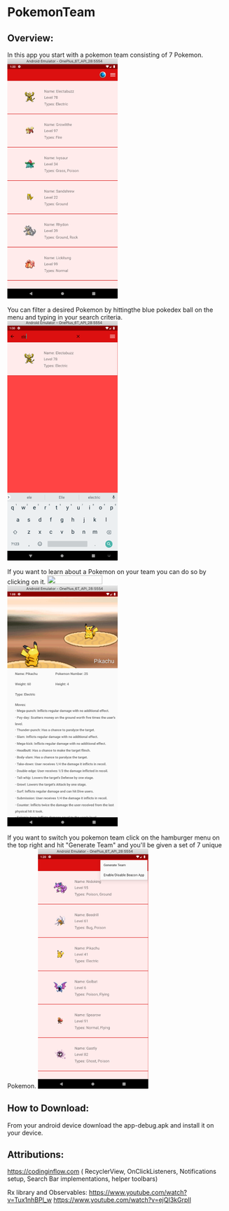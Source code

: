 # PokemonTeam

## Overview:

In this app you start with a pokemon team consisting of 7 Pokemon. 
<img src="https://github.com/RanVaknin/PokemonTeam/blob/master/mainscreen.png" height="50%" width="50%" >


You can filter a desired Pokemon by hittingthe blue pokedex ball on the menu and typing in your search criteria.
<img src="https://github.com/RanVaknin/PokemonTeam/blob/master/searchbar.png" height="50%" width="50%" >


If you want to learn about a Pokemon on your team you can do so by clicking on it.
<img src="hhttps://github.com/RanVaknin/PokemonTeam/blob/master/individualpokemon1.png" height="50%" width="50%" >
<img src="https://github.com/RanVaknin/PokemonTeam/blob/master/individualpokemon2.png" height="50%" width="50%" >

If you want to switch you pokemon team click on the hamburger menu on the top right and hit "Generate Team" and you'll be given a set of 7 unique Pokemon.
<img src="https://github.com/RanVaknin/PokemonTeam/blob/master/generate.png" height="50%" width="50%" >

## How to Download:
From your android device download the app-debug.apk and install it on your device.



## Attributions:
https://codinginflow.com ( RecyclerView, OnClickListeners, Notifications setup, Search Bar implementations, helper toolbars)

Rx library and Observables:
https://www.youtube.com/watch?v=Tux1nhBPl_w
https://www.youtube.com/watch?v=ejQI3kGrplI
